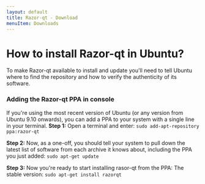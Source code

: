 ```yaml
---
layout: default
title: Razor-qt - Download
menuItem: Downloads
---
```


How to install Razor-qt in Ubuntu?
==================================
 
To make Razor-qt available to install and update you'll need to tell Ubuntu where to find the repository and how to verify the authenticity of its software.

### Adding the Razor-qt PPA in console

If you're using the most recent version of Ubuntu (or any version from Ubuntu 9.10 onwards), you can add a PPA to your system with a single line in your terminal.
<b>Step 1:</b> Open a terminal and enter:
<code>sudo add-apt-repository ppa:razor-qt</code>

<b>Step 2:</b> Now, as a one-off, you should tell your system to pull down the latest list of software from each archive it knows about, including the PPA you just added:
<code>sudo apt-get update</code>

<b>Step 3:</b> Now you're ready to start installing rasor-qt from the PPA:
The stable version:
<code>sudo apt-get install razorqt</code>

